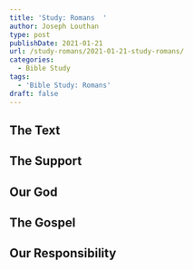 ```yaml
---
title: 'Study: Romans  '
author: Joseph Louthan
type: post
publishDate: 2021-01-21
url: /study-romans/2021-01-21-study-romans/
categories:
  - Bible Study
tags:
  - 'Bible Study: Romans'
draft: false
---
```

## The Text

## The Support

## Our God

## The Gospel

## Our Responsibility

